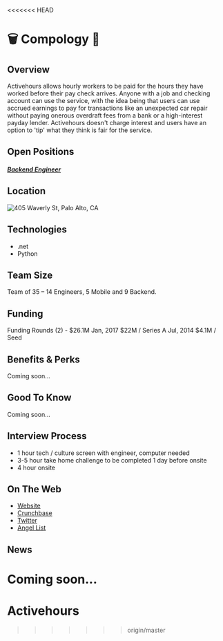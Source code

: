 <<<<<<< HEAD
# 🗑 Compology 🚚

## Overview
Activehours allows hourly workers to be paid for the hours they have worked before their pay check arrives. Anyone with a job and checking account can use the service, with the idea being that users can use accrued earnings to pay for transactions like an unexpected car repair without paying onerous overdraft fees from a bank or a high-interest payday lender. Activehours doesn't charge interest and users have an option to 'tip' what they think is fair for the service.


## Open Positions
##### [Backend Engineer](https://github.com/the31337/activehours/blob/master/backend-engineer.md)

## Location
![405 Waverly St, Palo Alto, CA](https://www.google.com/maps/place/405+Waverley+St,+Palo+Alto,+CA+94301/data=!4m2!3m1!1s0x808fbb38439e6c33:0xea9a3b40202ac353?sa=X&ved=0ahUKEwi169nGmLvRAhWrjlQKHZ24ClMQ8gEIGzAA)  

## Technologies
+ .net
+ Python

## Team Size
Team of 35 – 14 Engineers, 5 Mobile and 9 Backend.

## Funding
Funding Rounds (2) - $26.1M
Jan, 2017	$22M / Series A
Jul, 2014	$4.1M / Seed

## Benefits & Perks
Coming soon...

## Good To Know
Coming soon...

## Interview Process
+ 1 hour tech / culture screen with engineer, computer needed
+ 3-5 hour take home challenge to be completed 1 day before onsite
+ 4 hour onsite

## On The Web
+ [Website](http://compology.us)  
+ [Crunchbase](https://www.crunchbase.com/organization/activehours#/entity)  
+ [Twitter](https://twitter.com/Activehours?ref_src=twsrc%5Egoogle%7Ctwcamp%5Eserp%7Ctwgr%5Eauthor)  
+ [Angel List](https://angel.co/activehours/jobs/130981-senior-mobile-designer)
## News
Coming soon...
=======
# Activehours
>>>>>>> origin/master
